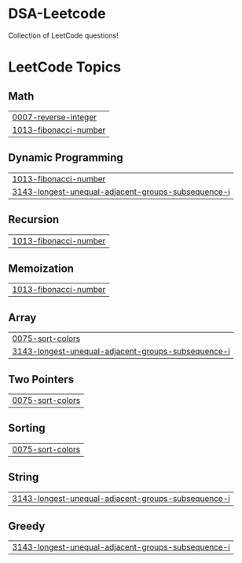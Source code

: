 # DSA-Leetcode
Collection of LeetCode questions!

<!---LeetCode Topics Start-->
# LeetCode Topics
## Math
|  |
| ------- |
| [0007-reverse-integer](https://github.com/devyani-keche/DSA-Leetcode/tree/master/0007-reverse-integer) |
| [1013-fibonacci-number](https://github.com/devyani-keche/DSA-Leetcode/tree/master/1013-fibonacci-number) |
## Dynamic Programming
|  |
| ------- |
| [1013-fibonacci-number](https://github.com/devyani-keche/DSA-Leetcode/tree/master/1013-fibonacci-number) |
| [3143-longest-unequal-adjacent-groups-subsequence-i](https://github.com/devyani-keche/DSA-Leetcode/tree/master/3143-longest-unequal-adjacent-groups-subsequence-i) |
## Recursion
|  |
| ------- |
| [1013-fibonacci-number](https://github.com/devyani-keche/DSA-Leetcode/tree/master/1013-fibonacci-number) |
## Memoization
|  |
| ------- |
| [1013-fibonacci-number](https://github.com/devyani-keche/DSA-Leetcode/tree/master/1013-fibonacci-number) |
## Array
|  |
| ------- |
| [0075-sort-colors](https://github.com/devyani-keche/DSA-Leetcode/tree/master/0075-sort-colors) |
| [3143-longest-unequal-adjacent-groups-subsequence-i](https://github.com/devyani-keche/DSA-Leetcode/tree/master/3143-longest-unequal-adjacent-groups-subsequence-i) |
## Two Pointers
|  |
| ------- |
| [0075-sort-colors](https://github.com/devyani-keche/DSA-Leetcode/tree/master/0075-sort-colors) |
## Sorting
|  |
| ------- |
| [0075-sort-colors](https://github.com/devyani-keche/DSA-Leetcode/tree/master/0075-sort-colors) |
## String
|  |
| ------- |
| [3143-longest-unequal-adjacent-groups-subsequence-i](https://github.com/devyani-keche/DSA-Leetcode/tree/master/3143-longest-unequal-adjacent-groups-subsequence-i) |
## Greedy
|  |
| ------- |
| [3143-longest-unequal-adjacent-groups-subsequence-i](https://github.com/devyani-keche/DSA-Leetcode/tree/master/3143-longest-unequal-adjacent-groups-subsequence-i) |
<!---LeetCode Topics End-->
